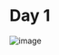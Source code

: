 # Day 1

![image](https://github.com/efekanefos/travel-blog-with-react/assets/54044105/ae040afc-186c-4b9e-8dbb-b70576460c6a)
